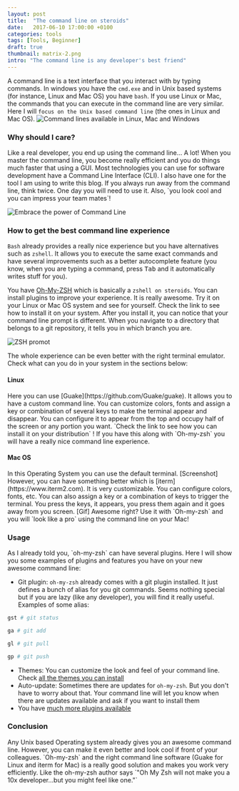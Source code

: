 ```yaml
---
layout: post
title:  "The command line on steroids"
date:   2017-06-10 17:00:00 +0100
categories: tools
tags: [Tools, Beginner]
draft: true
thumbnail: matrix-2.png
intro: "The command line is any developer's best friend"
---
```

A command line is a text interface that you interact with by typing commands.
In windows you have the `cmd.exe` and in Unix based systems (for instance, Linux and Mac OS) you have `bash`.
If you use Linux or Mac, the commands that you can execute in the command line
are very similar.
Here I will `focus on the Unix based command line` (the ones in Linux and Mac OS).
![Command lines available in Linux, Mac and Windows]({{site.baseurl}}/assets/images/posts/command_line/all_command_lines.png)

<h3>
	Why should I care?
</h3>
Like a real developer, you end up using the command line... A lot!
When you master the command line, you become really efficient and you do things much faster that using a GUI.
Most technologies you can use for software development have a Command Line Interface (CLI). I also have one for the tool I am using to write this blog.
If you always run away from the command line, think twice. 
One day you will need to use it.
Also, `you look cool and you can impress your team mates`!

![Embrace the power of Command Line]({{site.baseurl}}/assets/images/posts/command_line/embrace-command-line.jpg)


<h3> 
	How to get the best command line experience
</h3>

`Bash` already provides a really nice experience but you have alternatives such as `zshell`.
It allows you to execute the same exact commands and have several improvements such as a better autocomplete feature (you know, when you are typing a command, press <kbd>Tab</kbd> and it automatically writes stuff for you).

You have [Oh-My-ZSH](https://github.com/robbyrussell/oh-my-zsh) 
which is basically a `zshell on steroids`.
You can install plugins to improve your experience.
It is really awesome.
Try it on your Linux or Mac OS system and see for yourself.
Check the link to see how to install it on your system.
After you install it, you can notice that your command line prompt is different. When you navigate to a directory that belongs to a git repository, it tells you in which branch you are.

![ZSH promot]({{site.baseurl}}/assets/images/posts/command_line/zsh_prompt.png)


The whole experience can be even better with the right terminal emulator.
Check what can you do in your system in the sections below:

<h4>
	Linux
</h4>
Here you can use [Guake](https://github.com/Guake/guake).
It allows you to have a custom command line. You can customize colors, fonts and assign a key or combination of several keys to make the terminal appear and disappear. 
You can configure it to appear from the top and occupy half of the screen or any portion you want.
`Check the link to see how you can install it on your distribution` !
If you have this along with `Oh-my-zsh` you will have a really nice command line experience.

<h4>
	Mac OS
</h4>
In this Operating System you can use the default terminal.
[Screenshot]
However, you can have something better which is [iterm](https://www.iterm2.com).
It is very customizable. You can configure colors, fonts, etc. You can also assign a key or a combination of keys to trigger the terminal.
You press the keys, it appears, you press them again and it goes away from you screen.
[Gif]
Awesome right?
Use it with `Oh-my-zsh` and you will `look like a pro` using the command line on your Mac!

<h3>
	Usage
</h3>
As I already told you, `oh-my-zsh` can have several plugins.
Here I will show you some examples of plugins and features you have on your new awesome command line:

- Git plugin: `oh-my-zsh` already comes with a git plugin installed.
It just defines a bunch of alias for you git commands. Seems nothing special but if you are lazy (like any developer), you will find it really useful.
Examples of some alias: 
```bash
gst # git status
```
```bash
ga # git add
```
```bash
gl # git pull
```
```bash
gp # git push
```

- Themes: You can customize the look and feel of your command line. Check [all the themes you can install](https://github.com/robbyrussell/oh-my-zsh/tree/master/themes)
- Auto-update: Sometimes there are updates for `oh-my-zsh`. But you don't have to worry about that. Your command line will let you know when there are updates available and ask if you want to install them
- You have [much more plugins available](https://github.com/robbyrussell/oh-my-zsh/tree/master/plugins)

<h3>
	Conclusion
</h3>
Any Unix based Operating system already gives you an awesome command line.
However, you can make it even better and look cool if front of your colleagues.
`Oh-my-zsh` and the right command line software (Guake for Linux and iterm for Mac) is a really good solution and makes you work very efficiently.
Like the oh-my-zsh author says
`"Oh My Zsh will not make you a 10x developer...but you might feel like one."`
